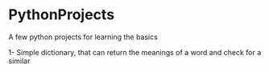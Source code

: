 # PythonProjects
A few python projects for learning the basics

1- Simple dictionary, that can return the meanings of a word and check for a similar  
